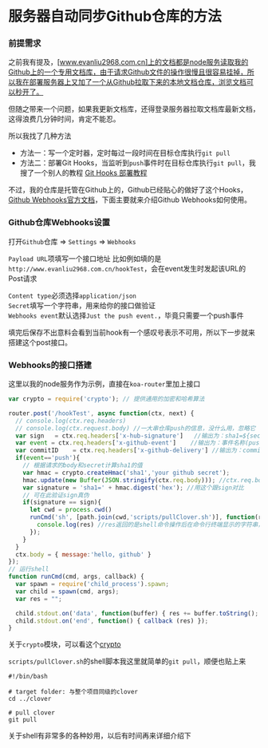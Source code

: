 # 服务器自动同步Github仓库的方法

### 前提需求

之前我有提及，[www.evanliu2968.com.cn]上的文档都是node服务读取我的Github上的一个专用文档库，由于请求Github文件的操作很慢且很容易挂掉，所以我在部署服务器上又加了一个从Github拉取下来的本地文档仓库，浏览文档可以秒开了。

但随之带来一个问题，如果我更新文档库，还得登录服务器拉取文档库最新文档，这得浪费几分钟时间，肯定不能忍。

所以我找了几种方法
- 方法一：写一个定时器，定时每过一段时间在目标仓库执行`git pull`
- 方法二：部署Git Hooks，当监听到`push`事件时在目标仓库执行`git pull`，我搜了一个别人的教程
<a href="https://segmentfault.com/a/1190000003836345" target="_blank">Git Hooks 部署教程</a>

不过，我的仓库是托管在Github上的，Github已经贴心的做好了这个Hooks，<a href="https://developer.github.com/webhooks/" target="_blank">Github Webhooks官方文档</a>，下面主要就来介绍Github Webhooks如何使用。

### Github仓库Webhooks设置

打开`Github`仓库 => `Settings` => `Webhooks`

`Payload URL`项填写一个接口地址
比如例如填的是`http://www.evanliu2968.com.cn/hookTest`，会在event发生时发起该URL的Post请求

`Content type`必须选择`application/json` <br/>
`Secret`填写一个字符串，用来给你的接口做验证 <br/>
`Webhooks event`默认选择`Just the push event.`，毕竟只需要一个push事件

填完后保存不出意料会看到当前hook有一个感叹号表示不可用，所以下一步就来搭建这个post接口。

### Webhooks的接口搭建

这里以我的node服务作为示例，直接在`koa-router`里加上接口
```javascript
var crypto = require('crypto'); // 提供通用的加密和哈希算法

router.post('/hookTest', async function(ctx, next) {
  // console.log(ctx.req.headers)
  // console.log(ctx.request.body) //一大串仓库push的信息，没什么用，忽略它
  var sign   = ctx.req.headers['x-hub-signature']   //输出为：sha1=${secret的加密字符串}
  var event = ctx.req.headers['x-github-event']    //输出为：事件名称(push)
  var commitID    = ctx.req.headers['x-github-delivery'] //输出为：commitID
  if(event=='push'){
    // 根据请求的body和secret计算sha1的值
    var hmac = crypto.createHmac('sha1','your github secret');
    hmac.update(new Buffer(JSON.stringify(ctx.req.body))); //ctx.req.body时github传过来的post数据(跟ctx.request.body一样的)
    var signature = 'sha1=' + hmac.digest('hex'); //用这个跟sign对比
    // 可在此验证sign真伪
    if(signature == sign){
      let cwd = process.cwd()
      runCmd('sh', [path.join(cwd,'scripts/pullClover.sh')], function(res){
        console.log(res) //res返回的是shell命令操作后在命令行终端显示的字符串，这里是一些git操作的提示
      });
    }
  }
  ctx.body = { message:'hello, github' }
});
// 运行shell
function runCmd(cmd, args, callback) {
  var spawn = require('child_process').spawn;
  var child = spawn(cmd, args);
  var res = "";

  child.stdout.on('data', function(buffer) { res += buffer.toString(); });
  child.stdout.on('end', function() { callback (res) });
}
```
关于`crypto`模块，可以看这个[crypto](https://www.liaoxuefeng.com/wiki/001434446689867b27157e896e74d51a89c25cc8b43bdb3000/001434501504929883d11d84a1541c6907eefd792c0da51000)

`scripts/pullClover.sh`的shell脚本我这里就简单的`git pull`，顺便也贴上来
```shell
#!/bin/bash

# target folder: 与整个项目同级的clover
cd ../clover

# pull clover
git pull
```
关于shell有非常多的各种妙用，以后有时间再来详细介绍下
